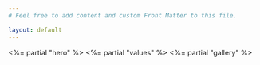```yaml
---
# Feel free to add content and custom Front Matter to this file.

layout: default
---
```


<%= partial "hero" %>
<%= partial "values" %>
<%= partial "gallery" %>
